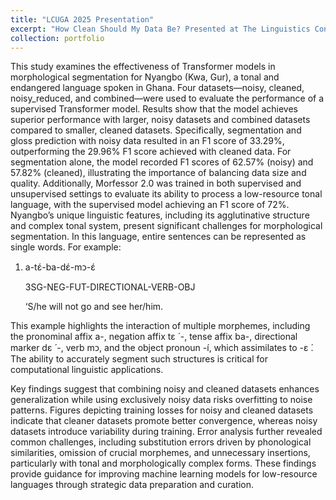 ```yaml
---
title: "LCUGA 2025 Presentation"
excerpt: "How Clean Should My Data Be? Presented at The Linguistics Conference at the University of Georgia in Athens, GA on March 16, 2025. <br/><img src='/images/LCUGA25.JPG'>"
collection: portfolio
---
```


This study examines the effectiveness of Transformer models in morphological segmentation for
Nyangbo (Kwa, Gur), a tonal and endangered language spoken in Ghana. Four datasets—noisy,
cleaned, noisy_reduced, and combined—were used to evaluate the performance of a supervised
Transformer model. Results show that the model achieves superior performance with larger, noisy
datasets and combined datasets compared to smaller, cleaned datasets. Specifically, segmentation
and gloss prediction with noisy data resulted in an F1 score of 33.29%, outperforming the 29.96%
F1 score achieved with cleaned data. For segmentation alone, the model recorded F1 scores of
62.57% (noisy) and 57.82% (cleaned), illustrating the importance of balancing data size and
quality. Additionally, Morfessor 2.0 was trained in both supervised and unsupervised settings to
evaluate its ability to process a low-resource tonal language, with the supervised model achieving
an F1 score of 72%.
Nyangbo’s unique linguistic features, including its agglutinative structure and complex tonal
system, present significant challenges for morphological segmentation. In this language, entire
sentences can be represented as single words. For example:

1. a-tɛ́-ba-dɛ́-mᴐ-ɛ́

    3SG-NEG-FUT-DIRECTIONAL-VERB-OBJ

    ‘S/he will not go and see her/him.

This example highlights the interaction of multiple morphemes, including the pronominal affix a-, negation affix tɛ ́ -, tense affix ba-, directional marker dɛ ́ -, verb mᴐ, and the object pronoun -í,
which assimilates to -ɛ ́. The ability to accurately segment such structures is critical for
computational linguistic applications.

Key findings suggest that combining noisy and cleaned datasets enhances generalization while
using exclusively noisy data risks overfitting to noise patterns. Figures depicting training losses
for noisy and cleaned datasets indicate that cleaner datasets promote better convergence, whereas
noisy datasets introduce variability during training. Error analysis further revealed common
challenges, including substitution errors driven by phonological similarities, omission of crucial
morphemes, and unnecessary insertions, particularly with tonal and morphologically complex
forms. These findings provide guidance for improving machine learning models for low-resource
languages through strategic data preparation and curation. 
